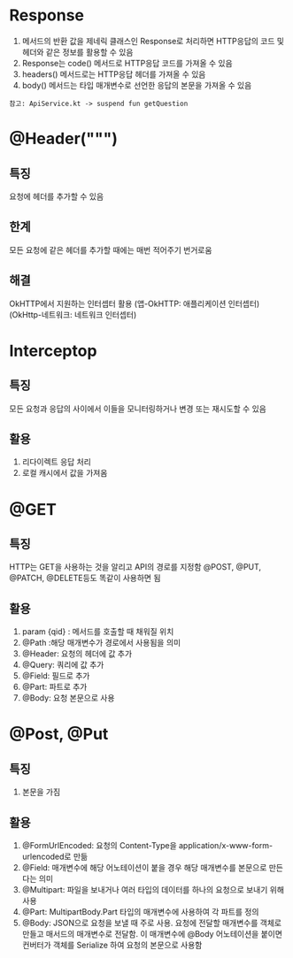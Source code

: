 # Response<T>
1. 메서드의 반환 값을 제네릭 클래스인 Response<T>로 처리하면 HTTP응답의 코드 및 헤더와 같은 정보를 활용할 수 있음
2. Response는 code() 메서드로 HTTP응답 코드를 가져올 수 있음
3. headers() 메서드로는 HTTP응답 헤더를 가져올 수 있음
4. body() 메서드는 타입<T> 매개변수로 선언한 응답의 본문을 가져올 수 있음

```
참고: ApiService.kt -> suspend fun getQuestion
```

# @Header(""")
## 특징
요청에 헤더를 추가할 수 있음
## 한계
모든 요청에 같은 헤더를 추가할 때에는 매번 적어주기 번거로움
## 해결
OkHTTP에서 지원하는 인터셉터 활용 (앱-OkHTTP: 애플리케이션 인터셉터)(OkHttp-네트워크: 네트워크 인터셉터)

# Interceptop
## 특징
모든 요청과 응답의 사이에서 이들을 모니터링하거나 변경 또는 재시도할 수 있음
## 활용
1. 리다이렉트 응답 처리
2. 로컬 캐시에서 값을 가져옴

# @GET
## 특징
HTTP는 GET을 사용하는 것을 알리고 API의 경로를 지정함
@POST, @PUT, @PATCH, @DELETE등도 똑같이 사용하면 됨

## 활용
1. param {qid} : 메서드를 호출할 때 채워질 위치 
2. @Path :해당 매개변수가 경로에서 사용됨을 의미 
3. @Header: 요청의 헤더에 값 추가 
4. @Query: 쿼리에 값 추가 
5. @Field: 필드로 추가 
6. @Part: 파트로 추가 
7. @Body: 요청 본문으로 사용

# @Post, @Put
## 특징
1. 본문을 가짐
## 활용
1. @FormUrlEncoded: 요청의 Content-Type을 application/x-www-form-urlencoded로 만듦
2. @Field: 매개변수에 해당 어노테이션이 붙을 경우 해당 매개변수를 본문으로 만든다는 의미
3. @Multipart: 파일을 보내거나 여러 타입의 데이터를 하나의 요청으로 보내기 위해 사용
4. @Part: MultipartBody.Part 타입의 매개변수에 사용하여 각 파트를 정의
5. @Body: JSON으로 요청을 보낼 때 주로 사용. 요청에 전달할 매개변수를 객체로 만들고 매서드의 매개변수로 전달함. 이 매개변수에 @Body 어노테이션을 붙이면 컨버터가 객체를 Serialize 하여 요청의 본문으로 사용함